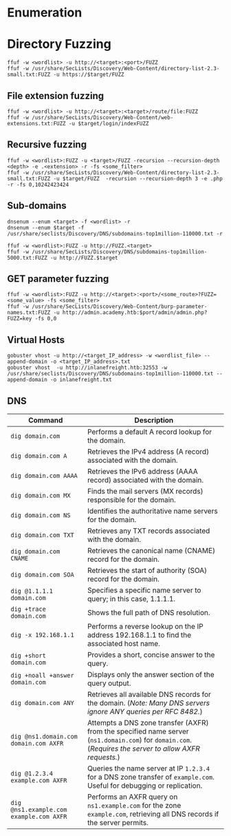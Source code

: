# Enumeration

# Directory Fuzzing
```
ffuf -w <wordlist> -u http://<target>:<port>/FUZZ
ffuf -w /usr/share/SecLists/Discovery/Web-Content/directory-list-2.3-small.txt:FUZZ -u https://$target/FUZZ
```
 
## File extension fuzzing
```
ffuf -w <wordlist> -u http://<target>:<target>/route/file:FUZZ
ffuf -w /usr/share/SecLists/Discovery/Web-Content/web-extensions.txt:FUZZ -u $target/login/indexFUZZ
```

## Recursive fuzzing
```
ffuf -w <wordlist>:FUZZ -u <target>/FUZZ -recursion --recursion-depth <depth> -e .<extension> -r -fs <some_filter>
ffuf -w /usr/share/SecLists/Discovery/Web-Content/directory-list-2.3-small.txt:FUZZ -u $target/FUZZ  -recursion --recursion-depth 3 -e .php -r -fs 0,10242423424
```

## Sub-domains
```
dnsenum --enum <target> -f <wordlist> -r
dnsenum --enum $target -f /usr/share/seclists/Discovery/DNS/subdomains-top1million-110000.txt -r

ffuf -w <wordlist>:FUZZ -u http://FUZZ.<target>
ffuf -w /usr/share/SecLists/Discovery/DNS/subdomains-top1million-5000.txt:FUZZ -u http://FUZZ.$target
```

## GET parameter fuzzing
```
ffuf -w <wordlist>:FUZZ -u http://<target>:<port>/<some_route>?FUZZ=<some_value> -fs <some_filter>
ffuf -w /usr/share/SecLists/Discovery/Web-Content/burp-parameter-names.txt:FUZZ -u http://admin.academy.htb:$port/admin/admin.php?FUZZ=key -fs 0,0
```

## Virtual Hosts
```
gobuster vhost -u http://<target_IP_address> -w <wordlist_file> --append-domain -o <target_IP_address>.txt
gobuster vhost  -u http://inlanefreight.htb:32553 -w /usr/share/seclists/Discovery/DNS/subdomains-top1million-110000.txt --append-domain -o inlanefreight.txt

```

## DNS

| Command                          | Description                                                                                                     |
|----------------------------------|-----------------------------------------------------------------------------------------------------------------|
| `dig domain.com`                 | Performs a default A record lookup for the domain.                                                             |
| `dig domain.com A`               | Retrieves the IPv4 address (A record) associated with the domain.                                              |
| `dig domain.com AAAA`            | Retrieves the IPv6 address (AAAA record) associated with the domain.                                           |
| `dig domain.com MX`              | Finds the mail servers (MX records) responsible for the domain.                                                |
| `dig domain.com NS`              | Identifies the authoritative name servers for the domain.                                                      |
| `dig domain.com TXT`             | Retrieves any TXT records associated with the domain.                                                          |
| `dig domain.com CNAME`           | Retrieves the canonical name (CNAME) record for the domain.                                                    |
| `dig domain.com SOA`             | Retrieves the start of authority (SOA) record for the domain.                                                  |
| `dig @1.1.1.1 domain.com`        | Specifies a specific name server to query; in this case, 1.1.1.1.                                              |
| `dig +trace domain.com`          | Shows the full path of DNS resolution.                                                                         |
| `dig -x 192.168.1.1`             | Performs a reverse lookup on the IP address 192.168.1.1 to find the associated host name.                      |
| `dig +short domain.com`          | Provides a short, concise answer to the query.                                                                 |
| `dig +noall +answer domain.com`  | Displays only the answer section of the query output.                                                          |
| `dig domain.com ANY`             | Retrieves all available DNS records for the domain. (*Note: Many DNS servers ignore ANY queries per RFC 8482.*) |
| `dig @ns1.domain.com domain.com AXFR` | Attempts a DNS zone transfer (AXFR) from the specified name server (`ns1.domain.com`) for `domain.com`. (*Requires the server to allow AXFR requests.*) |
| `dig @1.2.3.4 example.com AXFR`  | Queries the name server at IP `1.2.3.4` for a DNS zone transfer of `example.com`. Useful for debugging or replication. |
| `dig @ns1.example.com example.com AXFR` | Performs an AXFR query on `ns1.example.com` for the zone `example.com`, retrieving all DNS records if the server permits. |


